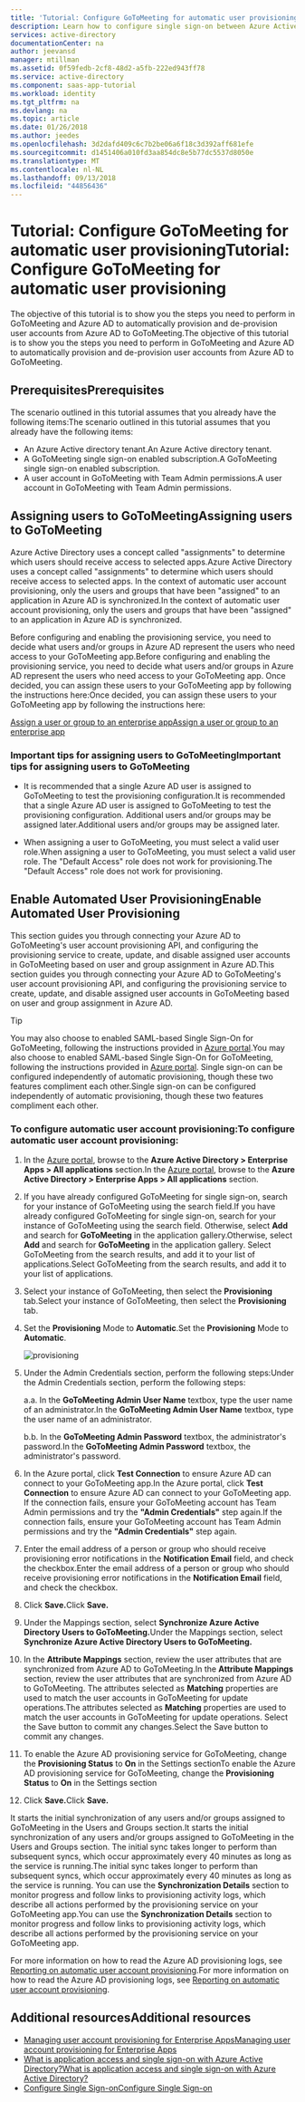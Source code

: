 ```yaml
---
title: 'Tutorial: Configure GoToMeeting for automatic user provisioning with Azure Active Directory | Microsoft Docs'
description: Learn how to configure single sign-on between Azure Active Directory and GoToMeeting.
services: active-directory
documentationCenter: na
author: jeevansd
manager: mtillman
ms.assetid: 0f59fedb-2cf8-48d2-a5fb-222ed943ff78
ms.service: active-directory
ms.component: saas-app-tutorial
ms.workload: identity
ms.tgt_pltfrm: na
ms.devlang: na
ms.topic: article
ms.date: 01/26/2018
ms.author: jeedes
ms.openlocfilehash: 3d2dafd409c6c7b2be06a6f18c3d392aff681efe
ms.sourcegitcommit: d1451406a010fd3aa854dc8e5b77dc5537d8050e
ms.translationtype: MT
ms.contentlocale: nl-NL
ms.lasthandoff: 09/13/2018
ms.locfileid: "44856436"
---
```

# <a name="tutorial-configure-gotomeeting-for-automatic-user-provisioning"></a><span data-ttu-id="6d95b-103">Tutorial: Configure GoToMeeting for automatic user provisioning</span><span class="sxs-lookup"><span data-stu-id="6d95b-103">Tutorial: Configure GoToMeeting for automatic user provisioning</span></span>

<span data-ttu-id="6d95b-104">The objective of this tutorial is to show you the steps you need to perform in GoToMeeting and Azure AD to automatically provision and de-provision user accounts from Azure AD to GoToMeeting.</span><span class="sxs-lookup"><span data-stu-id="6d95b-104">The objective of this tutorial is to show you the steps you need to perform in GoToMeeting and Azure AD to automatically provision and de-provision user accounts from Azure AD to GoToMeeting.</span></span>

## <a name="prerequisites"></a><span data-ttu-id="6d95b-105">Prerequisites</span><span class="sxs-lookup"><span data-stu-id="6d95b-105">Prerequisites</span></span>

<span data-ttu-id="6d95b-106">The scenario outlined in this tutorial assumes that you already have the following items:</span><span class="sxs-lookup"><span data-stu-id="6d95b-106">The scenario outlined in this tutorial assumes that you already have the following items:</span></span>

*   <span data-ttu-id="6d95b-107">An Azure Active directory tenant.</span><span class="sxs-lookup"><span data-stu-id="6d95b-107">An Azure Active directory tenant.</span></span>
*   <span data-ttu-id="6d95b-108">A GoToMeeting single  sign-on enabled subscription.</span><span class="sxs-lookup"><span data-stu-id="6d95b-108">A GoToMeeting single  sign-on enabled subscription.</span></span>
*   <span data-ttu-id="6d95b-109">A user account in GoToMeeting with Team Admin permissions.</span><span class="sxs-lookup"><span data-stu-id="6d95b-109">A user account in GoToMeeting with Team Admin permissions.</span></span>

## <a name="assigning-users-to-gotomeeting"></a><span data-ttu-id="6d95b-110">Assigning users to GoToMeeting</span><span class="sxs-lookup"><span data-stu-id="6d95b-110">Assigning users to GoToMeeting</span></span>

<span data-ttu-id="6d95b-111">Azure Active Directory uses a concept called "assignments" to determine which users should receive access to selected apps.</span><span class="sxs-lookup"><span data-stu-id="6d95b-111">Azure Active Directory uses a concept called "assignments" to determine which users should receive access to selected apps.</span></span> <span data-ttu-id="6d95b-112">In the context of automatic user account provisioning, only the users and groups that have been "assigned" to an application in Azure AD is synchronized.</span><span class="sxs-lookup"><span data-stu-id="6d95b-112">In the context of automatic user account provisioning, only the users and groups that have been "assigned" to an application in Azure AD is synchronized.</span></span>

<span data-ttu-id="6d95b-113">Before configuring and enabling the provisioning service, you need to decide what users and/or groups in Azure AD represent the users who need access to your GoToMeeting app.</span><span class="sxs-lookup"><span data-stu-id="6d95b-113">Before configuring and enabling the provisioning service, you need to decide what users and/or groups in Azure AD represent the users who need access to your GoToMeeting app.</span></span> <span data-ttu-id="6d95b-114">Once decided, you can assign these users to your GoToMeeting app by following the instructions here:</span><span class="sxs-lookup"><span data-stu-id="6d95b-114">Once decided, you can assign these users to your GoToMeeting app by following the instructions here:</span></span>

[<span data-ttu-id="6d95b-115">Assign a user or group to an enterprise app</span><span class="sxs-lookup"><span data-stu-id="6d95b-115">Assign a user or group to an enterprise app</span></span>](https://docs.microsoft.com/azure/active-directory/active-directory-coreapps-assign-user-azure-portal)

### <a name="important-tips-for-assigning-users-to-gotomeeting"></a><span data-ttu-id="6d95b-116">Important tips for assigning users to GoToMeeting</span><span class="sxs-lookup"><span data-stu-id="6d95b-116">Important tips for assigning users to GoToMeeting</span></span>

*   <span data-ttu-id="6d95b-117">It is recommended that a single Azure AD user is assigned to GoToMeeting to test the provisioning configuration.</span><span class="sxs-lookup"><span data-stu-id="6d95b-117">It is recommended that a single Azure AD user is assigned to GoToMeeting to test the provisioning configuration.</span></span> <span data-ttu-id="6d95b-118">Additional users and/or groups may be assigned later.</span><span class="sxs-lookup"><span data-stu-id="6d95b-118">Additional users and/or groups may be assigned later.</span></span>

*   <span data-ttu-id="6d95b-119">When assigning a user to GoToMeeting, you must select a valid user role.</span><span class="sxs-lookup"><span data-stu-id="6d95b-119">When assigning a user to GoToMeeting, you must select a valid user role.</span></span> <span data-ttu-id="6d95b-120">The "Default Access" role does not work for provisioning.</span><span class="sxs-lookup"><span data-stu-id="6d95b-120">The "Default Access" role does not work for provisioning.</span></span>

## <a name="enable-automated-user-provisioning"></a><span data-ttu-id="6d95b-121">Enable Automated User Provisioning</span><span class="sxs-lookup"><span data-stu-id="6d95b-121">Enable Automated User Provisioning</span></span>

<span data-ttu-id="6d95b-122">This section guides you through connecting your Azure AD to GoToMeeting's user account provisioning API, and configuring the provisioning service to create, update, and disable assigned user accounts in GoToMeeting based on user and group assignment in Azure AD.</span><span class="sxs-lookup"><span data-stu-id="6d95b-122">This section guides you through connecting your Azure AD to GoToMeeting's user account provisioning API, and configuring the provisioning service to create, update, and disable assigned user accounts in GoToMeeting based on user and group assignment in Azure AD.</span></span>

> [!TIP]
> <span data-ttu-id="6d95b-123">You may also choose to enabled SAML-based Single Sign-On for GoToMeeting, following the instructions provided in [Azure portal](https://portal.azure.com).</span><span class="sxs-lookup"><span data-stu-id="6d95b-123">You may also choose to enabled SAML-based Single Sign-On for GoToMeeting, following the instructions provided in [Azure portal](https://portal.azure.com).</span></span> <span data-ttu-id="6d95b-124">Single sign-on can be configured independently of automatic provisioning, though these two features compliment each other.</span><span class="sxs-lookup"><span data-stu-id="6d95b-124">Single sign-on can be configured independently of automatic provisioning, though these two features compliment each other.</span></span>

### <a name="to-configure-automatic-user-account-provisioning"></a><span data-ttu-id="6d95b-125">To configure automatic user account provisioning:</span><span class="sxs-lookup"><span data-stu-id="6d95b-125">To configure automatic user account provisioning:</span></span>

1. <span data-ttu-id="6d95b-126">In the [Azure portal](https://portal.azure.com), browse to the **Azure Active Directory > Enterprise Apps > All applications** section.</span><span class="sxs-lookup"><span data-stu-id="6d95b-126">In the [Azure portal](https://portal.azure.com), browse to the **Azure Active Directory > Enterprise Apps > All applications** section.</span></span>

1. <span data-ttu-id="6d95b-127">If you have already configured GoToMeeting for single sign-on, search for your instance of GoToMeeting using the search field.</span><span class="sxs-lookup"><span data-stu-id="6d95b-127">If you have already configured GoToMeeting for single sign-on, search for your instance of GoToMeeting using the search field.</span></span> <span data-ttu-id="6d95b-128">Otherwise, select **Add** and search for **GoToMeeting** in the application gallery.</span><span class="sxs-lookup"><span data-stu-id="6d95b-128">Otherwise, select **Add** and search for **GoToMeeting** in the application gallery.</span></span> <span data-ttu-id="6d95b-129">Select GoToMeeting from the search results, and add it to your list of applications.</span><span class="sxs-lookup"><span data-stu-id="6d95b-129">Select GoToMeeting from the search results, and add it to your list of applications.</span></span>

1. <span data-ttu-id="6d95b-130">Select your instance of GoToMeeting, then select the **Provisioning** tab.</span><span class="sxs-lookup"><span data-stu-id="6d95b-130">Select your instance of GoToMeeting, then select the **Provisioning** tab.</span></span>

1. <span data-ttu-id="6d95b-131">Set the **Provisioning** Mode to **Automatic**.</span><span class="sxs-lookup"><span data-stu-id="6d95b-131">Set the **Provisioning** Mode to **Automatic**.</span></span> 

    ![provisioning](./media/citrixgotomeeting-provisioning-tutorial/provisioning.png)

1. <span data-ttu-id="6d95b-133">Under the Admin Credentials section, perform the following steps:</span><span class="sxs-lookup"><span data-stu-id="6d95b-133">Under the Admin Credentials section, perform the following steps:</span></span>
   
    <span data-ttu-id="6d95b-134">a.</span><span class="sxs-lookup"><span data-stu-id="6d95b-134">a.</span></span> <span data-ttu-id="6d95b-135">In the **GoToMeeting Admin User Name** textbox, type the user name of an administrator.</span><span class="sxs-lookup"><span data-stu-id="6d95b-135">In the **GoToMeeting Admin User Name** textbox, type the user name of an administrator.</span></span>

    <span data-ttu-id="6d95b-136">b.</span><span class="sxs-lookup"><span data-stu-id="6d95b-136">b.</span></span> <span data-ttu-id="6d95b-137">In the **GoToMeeting Admin Password** textbox, the administrator's password.</span><span class="sxs-lookup"><span data-stu-id="6d95b-137">In the **GoToMeeting Admin Password** textbox, the administrator's password.</span></span>

1. <span data-ttu-id="6d95b-138">In the Azure portal, click **Test Connection** to ensure Azure AD can connect to your GoToMeeting app.</span><span class="sxs-lookup"><span data-stu-id="6d95b-138">In the Azure portal, click **Test Connection** to ensure Azure AD can connect to your GoToMeeting app.</span></span> <span data-ttu-id="6d95b-139">If the connection fails, ensure your GoToMeeting account has Team Admin permissions and try the **"Admin Credentials"** step again.</span><span class="sxs-lookup"><span data-stu-id="6d95b-139">If the connection fails, ensure your GoToMeeting account has Team Admin permissions and try the **"Admin Credentials"** step again.</span></span>

1. <span data-ttu-id="6d95b-140">Enter the email address of a person or group who should receive provisioning error notifications in the **Notification Email** field, and check the checkbox.</span><span class="sxs-lookup"><span data-stu-id="6d95b-140">Enter the email address of a person or group who should receive provisioning error notifications in the **Notification Email** field, and check the checkbox.</span></span>

1. <span data-ttu-id="6d95b-141">Click **Save.**</span><span class="sxs-lookup"><span data-stu-id="6d95b-141">Click **Save.**</span></span>

1. <span data-ttu-id="6d95b-142">Under the Mappings section, select **Synchronize Azure Active Directory Users to GoToMeeting.**</span><span class="sxs-lookup"><span data-stu-id="6d95b-142">Under the Mappings section, select **Synchronize Azure Active Directory Users to GoToMeeting.**</span></span>

1. <span data-ttu-id="6d95b-143">In the **Attribute Mappings** section, review the user attributes that are synchronized from Azure AD to GoToMeeting.</span><span class="sxs-lookup"><span data-stu-id="6d95b-143">In the **Attribute Mappings** section, review the user attributes that are synchronized from Azure AD to GoToMeeting.</span></span> <span data-ttu-id="6d95b-144">The attributes selected as **Matching** properties are used to match the user accounts in GoToMeeting for update operations.</span><span class="sxs-lookup"><span data-stu-id="6d95b-144">The attributes selected as **Matching** properties are used to match the user accounts in GoToMeeting for update operations.</span></span> <span data-ttu-id="6d95b-145">Select the Save button to commit any changes.</span><span class="sxs-lookup"><span data-stu-id="6d95b-145">Select the Save button to commit any changes.</span></span>

1. <span data-ttu-id="6d95b-146">To enable the Azure AD provisioning service for GoToMeeting, change the **Provisioning Status** to **On** in the Settings section</span><span class="sxs-lookup"><span data-stu-id="6d95b-146">To enable the Azure AD provisioning service for GoToMeeting, change the **Provisioning Status** to **On** in the Settings section</span></span>

1. <span data-ttu-id="6d95b-147">Click **Save.**</span><span class="sxs-lookup"><span data-stu-id="6d95b-147">Click **Save.**</span></span>

<span data-ttu-id="6d95b-148">It starts the initial synchronization of any users and/or groups assigned to GoToMeeting in the Users and Groups section.</span><span class="sxs-lookup"><span data-stu-id="6d95b-148">It starts the initial synchronization of any users and/or groups assigned to GoToMeeting in the Users and Groups section.</span></span> <span data-ttu-id="6d95b-149">The initial sync takes longer to perform than subsequent syncs, which occur approximately every 40 minutes as long as the service is running.</span><span class="sxs-lookup"><span data-stu-id="6d95b-149">The initial sync takes longer to perform than subsequent syncs, which occur approximately every 40 minutes as long as the service is running.</span></span> <span data-ttu-id="6d95b-150">You can use the **Synchronization Details** section to monitor progress and follow links to provisioning activity logs, which describe all actions performed by the provisioning service on your GoToMeeting app.</span><span class="sxs-lookup"><span data-stu-id="6d95b-150">You can use the **Synchronization Details** section to monitor progress and follow links to provisioning activity logs, which describe all actions performed by the provisioning service on your GoToMeeting app.</span></span>

<span data-ttu-id="6d95b-151">For more information on how to read the Azure AD provisioning logs, see [Reporting on automatic user account provisioning](../manage-apps/check-status-user-account-provisioning.md).</span><span class="sxs-lookup"><span data-stu-id="6d95b-151">For more information on how to read the Azure AD provisioning logs, see [Reporting on automatic user account provisioning](../manage-apps/check-status-user-account-provisioning.md).</span></span>

## <a name="additional-resources"></a><span data-ttu-id="6d95b-152">Additional resources</span><span class="sxs-lookup"><span data-stu-id="6d95b-152">Additional resources</span></span>

* [<span data-ttu-id="6d95b-153">Managing user account provisioning for Enterprise Apps</span><span class="sxs-lookup"><span data-stu-id="6d95b-153">Managing user account provisioning for Enterprise Apps</span></span>](tutorial-list.md)
* [<span data-ttu-id="6d95b-154">What is application access and single sign-on with Azure Active Directory?</span><span class="sxs-lookup"><span data-stu-id="6d95b-154">What is application access and single sign-on with Azure Active Directory?</span></span>](../manage-apps/what-is-single-sign-on.md)
* [<span data-ttu-id="6d95b-155">Configure Single Sign-on</span><span class="sxs-lookup"><span data-stu-id="6d95b-155">Configure Single Sign-on</span></span>](https://docs.microsoft.com/azure/active-directory/active-directory-saas-citrix-gotomeeting-tutorial)


